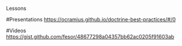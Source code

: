 
Lessons


#Presentations
https://ocramius.github.io/doctrine-best-practices/#/0


#Videos
https://gist.github.com/fesor/48677298a04357bb62ac0205f91603ab
